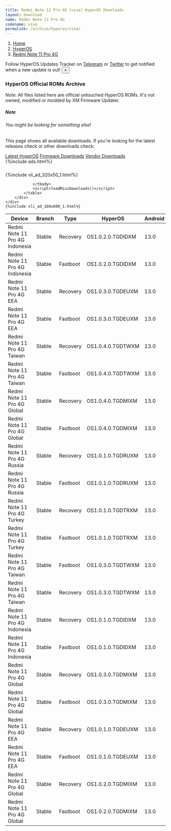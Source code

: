 ```yaml
---
title: Redmi Note 11 Pro 4G (viva) HyperOS Downloads
layout: download
name: Redmi Note 11 Pro 4G
codename: viva
permalink: /archive/hyperos/viva/
---
```

<nav aria-label="breadcrumb">
    <ol class="breadcrumb">
        <li class="breadcrumb-item"><a href="/">Home</a></li>
        <li class="breadcrumb-item"><a href="/hyperos/">HyperOS</a></li>
        <li class="breadcrumb-item active" aria-current="page"><a href="/hyperos/viva/">Redmi Note 11 Pro 4G</a></li>
    </ol>
</nav>
<div class="alert alert-primary alert-dismissible fade show" role="alert">
    Follow HyperOS Updates Tracker on <a href="https://t.me/MIUIUpdatesTracker" class="alert-link">Telegram</a>
     or <a href="https://twitter.com/MiFwUpdater" class="alert-link">Twitter</a> to get notified when a new update is out!
    <button type="button" class="close" data-dismiss="alert" aria-label="Close">
        <span aria-hidden="true">&times;</span>
    </button>
</div>

### HyperOS Official ROMs Archive
*Note*: All files listed here are official untouched HyperOS ROMs. It's not owned, modified or modded by XM Firmware Updater.
<div class="card">
  <div class="card-body">
    <h5 class="card-title">Note</h5>
    <h6 class="card-subtitle mb-2 text-muted">You might be looking for something else!</h6>
    <p class="card-text">This page shows all available downloads.
     If you're looking for the latest releases check or other downloads check:</p>
    <a href="/hyperos/viva/" class="card-link">Latest HyperOS</a>
    <a href="/firmware/viva/" class="card-link">Firmware Downloads</a>
    <a href="/vendor/viva/" class="card-link">Vendor Downloads</a>
  </div>
</div>
{%include ads.html%}
<div class="row justify-content-center">
    <div class="col-10">
        <div class="table-responsive-md" style="margin-top: 25px;">
            {%include vli_ad_320x50_1.html%}
            <table id="miui" class="display dt-responsive nowrap compact table table-striped table-hover table-sm">
                <thead class="thead-dark">
                    <tr>
                        <th data-ref="device">Device</th>
                        <th data-ref="branch">Branch</th>
                        <th data-ref="type">Type</th>
                        <th data-ref="miui">HyperOS</th>
                        <th data-ref="android">Android</th>
                        <th data-ref="size">Size</th>
                        <th data-ref="size">Date</th>
                        <th data-ref="link">Link</th>
                    </tr>
                </thead>
                <tbody>
                <tr><td>Redmi Note 11 Pro 4G Indonesia</td><td>Stable</td><td>Recovery</td><td>OS1.0.2.0.TGDIDXM</td><td>13.0</td><td>3.7 GB</td><td>2024-09-03</td><td><a href="/hyperos/viva/stable/OS1.0.2.0.TGDIDXM/">Download</a></td></tr>
<tr><td>Redmi Note 11 Pro 4G Indonesia</td><td>Stable</td><td>Fastboot</td><td>OS1.0.2.0.TGDIDXM</td><td>13.0</td><td>5.5 GB</td><td>2024-08-22</td><td><a href="/hyperos/viva/stable/OS1.0.2.0.TGDIDXM/">Download</a></td></tr>
<tr><td>Redmi Note 11 Pro 4G EEA</td><td>Stable</td><td>Recovery</td><td>OS1.0.3.0.TGDEUXM</td><td>13.0</td><td>3.8 GB</td><td>2024-08-27</td><td><a href="/hyperos/viva/stable/OS1.0.3.0.TGDEUXM/">Download</a></td></tr>
<tr><td>Redmi Note 11 Pro 4G EEA</td><td>Stable</td><td>Fastboot</td><td>OS1.0.3.0.TGDEUXM</td><td>13.0</td><td>5.7 GB</td><td>2024-08-14</td><td><a href="/hyperos/viva/stable/OS1.0.3.0.TGDEUXM/">Download</a></td></tr>
<tr><td>Redmi Note 11 Pro 4G Taiwan</td><td>Stable</td><td>Recovery</td><td>OS1.0.4.0.TGDTWXM</td><td>13.0</td><td>3.7 GB</td><td>2024-08-23</td><td><a href="/hyperos/viva/stable/OS1.0.4.0.TGDTWXM/">Download</a></td></tr>
<tr><td>Redmi Note 11 Pro 4G Taiwan</td><td>Stable</td><td>Fastboot</td><td>OS1.0.4.0.TGDTWXM</td><td>13.0</td><td>5.3 GB</td><td>2024-08-13</td><td><a href="/hyperos/viva/stable/OS1.0.4.0.TGDTWXM/">Download</a></td></tr>
<tr><td>Redmi Note 11 Pro 4G Global</td><td>Stable</td><td>Recovery</td><td>OS1.0.4.0.TGDMIXM</td><td>13.0</td><td>3.8 GB</td><td>2024-08-13</td><td><a href="/hyperos/viva/stable/OS1.0.4.0.TGDMIXM/">Download</a></td></tr>
<tr><td>Redmi Note 11 Pro 4G Global</td><td>Stable</td><td>Fastboot</td><td>OS1.0.4.0.TGDMIXM</td><td>13.0</td><td>6.1 GB</td><td>2024-08-05</td><td><a href="/hyperos/viva/stable/OS1.0.4.0.TGDMIXM/">Download</a></td></tr>
<tr><td>Redmi Note 11 Pro 4G Russia</td><td>Stable</td><td>Recovery</td><td>OS1.0.1.0.TGDRUXM</td><td>13.0</td><td>3.7 GB</td><td>2024-04-12</td><td><a href="/hyperos/viva/stable/OS1.0.1.0.TGDRUXM/">Download</a></td></tr>
<tr><td>Redmi Note 11 Pro 4G Russia</td><td>Stable</td><td>Fastboot</td><td>OS1.0.1.0.TGDRUXM</td><td>13.0</td><td>5.7 GB</td><td>2024-03-21</td><td><a href="/hyperos/viva/stable/OS1.0.1.0.TGDRUXM/">Download</a></td></tr>
<tr><td>Redmi Note 11 Pro 4G Turkey</td><td>Stable</td><td>Recovery</td><td>OS1.0.1.0.TGDTRXM</td><td>13.0</td><td>3.8 GB</td><td>2024-04-01</td><td><a href="/hyperos/viva/stable/OS1.0.1.0.TGDTRXM/">Download</a></td></tr>
<tr><td>Redmi Note 11 Pro 4G Turkey</td><td>Stable</td><td>Fastboot</td><td>OS1.0.1.0.TGDTRXM</td><td>13.0</td><td>5.6 GB</td><td>2024-03-21</td><td><a href="/hyperos/viva/stable/OS1.0.1.0.TGDTRXM/">Download</a></td></tr>
<tr><td>Redmi Note 11 Pro 4G Taiwan</td><td>Stable</td><td>Fastboot</td><td>OS1.0.3.0.TGDTWXM</td><td>13.0</td><td>5.3 GB</td><td>2024-03-01</td><td><a href="/hyperos/viva/stable/OS1.0.3.0.TGDTWXM/">Download</a></td></tr>
<tr><td>Redmi Note 11 Pro 4G Taiwan</td><td>Stable</td><td>Recovery</td><td>OS1.0.3.0.TGDTWXM</td><td>13.0</td><td>3.7 GB</td><td>2024-03-05</td><td><a href="/hyperos/viva/stable/OS1.0.3.0.TGDTWXM/">Download</a></td></tr>
<tr><td>Redmi Note 11 Pro 4G Indonesia</td><td>Stable</td><td>Recovery</td><td>OS1.0.1.0.TGDIDXM</td><td>13.0</td><td>3.7 GB</td><td>2024-03-25</td><td><a href="/hyperos/viva/stable/OS1.0.1.0.TGDIDXM/">Download</a></td></tr>
<tr><td>Redmi Note 11 Pro 4G Indonesia</td><td>Stable</td><td>Fastboot</td><td>OS1.0.1.0.TGDIDXM</td><td>13.0</td><td>5.7 GB</td><td>2024-03-11</td><td><a href="/hyperos/viva/stable/OS1.0.1.0.TGDIDXM/">Download</a></td></tr>
<tr><td>Redmi Note 11 Pro 4G Global</td><td>Stable</td><td>Recovery</td><td>OS1.0.3.0.TGDMIXM</td><td>13.0</td><td>3.9 GB</td><td>2024-03-25</td><td><a href="/hyperos/viva/stable/OS1.0.3.0.TGDMIXM/">Download</a></td></tr>
<tr><td>Redmi Note 11 Pro 4G Global</td><td>Stable</td><td>Fastboot</td><td>OS1.0.3.0.TGDMIXM</td><td>13.0</td><td>6.3 GB</td><td>2024-03-01</td><td><a href="/hyperos/viva/stable/OS1.0.3.0.TGDMIXM/">Download</a></td></tr>
<tr><td>Redmi Note 11 Pro 4G EEA</td><td>Stable</td><td>Recovery</td><td>OS1.0.1.0.TGDEUXM</td><td>13.0</td><td>3.8 GB</td><td>2024-03-18</td><td><a href="/hyperos/viva/stable/OS1.0.1.0.TGDEUXM/">Download</a></td></tr>
<tr><td>Redmi Note 11 Pro 4G EEA</td><td>Stable</td><td>Fastboot</td><td>OS1.0.1.0.TGDEUXM</td><td>13.0</td><td>5.9 GB</td><td>2024-03-11</td><td><a href="/hyperos/viva/stable/OS1.0.1.0.TGDEUXM/">Download</a></td></tr>
<tr><td>Redmi Note 11 Pro 4G Global</td><td>Stable</td><td>Recovery</td><td>OS1.0.2.0.TGDMIXM</td><td>13.0</td><td>3.9 GB</td><td>2024-02-18</td><td><a href="/hyperos/viva/stable/OS1.0.2.0.TGDMIXM/">Download</a></td></tr>
<tr><td>Redmi Note 11 Pro 4G Global</td><td>Stable</td><td>Fastboot</td><td>OS1.0.2.0.TGDMIXM</td><td>13.0</td><td>6.5 GB</td><td>2024-02-02</td><td><a href="/hyperos/viva/stable/OS1.0.2.0.TGDMIXM/">Download</a></td></tr>

                </tbody>
                <script>loadMiuiDownloads()</script>
            </table>
        </div>
    </div>
    {%include vli_ad_160x600_1.html%}
</div>
